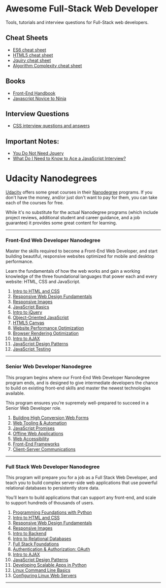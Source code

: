 # Awesome Full-Stack Web Developer

Tools, tutorials and interview questions for Full-Stack web developers.


## Cheat Sheets

- [ES6 cheat sheet](./cheat_sheets/es6_cheat_sheet.md)
- [HTML5 cheat sheet](./cheat_sheets/html5_cheat_sheet.pdf)
- [Jquiry cheat sheet](./cheat_sheets/jquery_cheat_sheet_1.3.2.pdf)
- [Algorithm Complexity cheat sheet](./cheat_sheets/complexity_cheatsheet.pdf)

## Books

- [Front-End Handbook](./books/front_end_handbook_2017.pdf)
- [Javascript Novice to Ninja](./books/javascript_novice_to_ninja.pdf)

## Interview Questions

- [CSS interview questions and answers](./interview_questions/css_interview_questions_and_answers.md)

## Important Notes:

- [You Do Not Need Jquery](./notes/you_do_not_need_jquiry.md)
- [What Do I Need to Know to Ace a JavaScript Interview?](./notes/js_interview.md)


# Udacity Nanodegrees

[Udacity](https://www.udacity.com/) offers some great courses in their
[Nanodegree](https://www.udacity.com/nanodegree) programs. If you don't have
the money, and/or just don't want to pay for them, you can take each of the
courses for free.

While it's no substitute for the actual Nanodegree programs
(which include project reviews, additional student and career guidance, and a
job guarantee) it provides some great content for learning.

---

### Front-End Web Developer Nanodegree

Master the skills required to become a Front-End Web Developer, and start
building beautiful, responsive websites optimized for mobile and desktop
performance.

Learn the fundamentals of how the web works and gain a working knowledge of the
three foundational languages that power each and every website: HTML, CSS and
JavaScript.

  1. [Intro to HTML and CSS](https://www.udacity.com/courses/intro-to-html-and-css--ud304)
  2. [Responsive Web Design Fundamentals](https://www.udacity.com/courses/responsive-web-design-fundamentals--ud893)
  3. [Responsive Images](https://www.udacity.com/courses/responsive-images--ud882)
  4. [JavaScript Basics](https://www.udacity.com/courses/javascript-basics--ud804)
  5. [Intro to jQuery](https://www.udacity.com/courses/intro-to-jquery--ud245)
  6. [Object-Oriented JavaScript](https://www.udacity.com/courses/object-oriented-javascript--ud015)
  7. [HTML5 Canvas](https://www.udacity.com/courses/html5-canvas--ud292)
  8. [Website Performance Optimization](https://www.udacity.com/courses/website-performance-optimization--ud884)
  9. [Browser Rendering Optimization](https://www.udacity.com/courses/browser-rendering-optimization--ud860)
  10. [Intro to AJAX](https://www.udacity.com/courses/intro-to-ajax--ud110)
  11. [JavaScript Design Patterns](https://www.udacity.com/courses/javascript-design-patterns--ud989)
  12. [JavaScript Testing](https://www.udacity.com/courses/javascript-testing--ud549)


---


### Senior Web Developer Nanodegree

This program begins where our Front-End Web Developer Nanodegree program ends,
and is designed to give intermediate developers the chance to build on existing
front-end skills and master the newest technologies available.

This program ensures you’re supremely well-prepared to succeed in a Senior Web
Developer role.

  1.  [Building High Conversion Web Forms](https://www.udacity.com/courses/building-high-conversion-web-forms--ud890)
  2.  [Web Tooling & Automation](https://www.udacity.com/courses/web-tooling-automation--ud892)
  3.  [JavaScript Promises](https://www.udacity.com/courses/javascript-promises--ud898)
  4.  [Offline Web Applications](https://www.udacity.com/courses/offline-web-applications--ud899)
  5.  [Web Accessibility](https://www.udacity.com/course/web-accessibility--ud891)
  6.  [Front-End Frameworks](https://www.udacity.com/courses/front-end-frameworks--ud894)
  7.  [Client-Server Communications](https://www.udacity.com/course/client-server-communication--ud897)


---


### Full Stack Web Developer Nanodegree

This program will prepare you for a job as a Full Stack Web Developer, and teach
you to build complex server-side web applications that use powerful relational
databases to persistently store data.

You’ll learn to build applications that can support any front-end, and scale to
support hundreds of thousands of users.

  1. [Programming Foundations with Python](https://www.udacity.com/courses/programming-foundations-with-python--ud036)
  2. [Intro to HTML and CSS](https://www.udacity.com/courses/intro-to-html-and-css--ud304)
  3. [Responsive Web Design Fundamentals](https://www.udacity.com/courses/responsive-web-design-fundamentals--ud893)
  4. [Responsive Images](https://www.udacity.com/courses/responsive-images--ud882)
  5. [Intro to Backend](https://www.udacity.com/course/intro-to-backend--ud171)
  6. [Intro to Relational Databases](https://www.udacity.com/courses/intro-to-relational-databases--ud197)
  7. [Full Stack Foundations](https://www.udacity.com/courses/full-stack-foundations--ud088)
  8. [Authentication & Authorization: OAuth](https://www.udacity.com/courses/authentication-authorization-oauth--ud330)
  9. [Intro to AJAX](https://www.udacity.com/courses/intro-to-ajax--ud110)
  10. [JavaScript Design Patterns](https://www.udacity.com/courses/javascript-design-patterns--ud989)
  11. [Developing Scalable Apps in Python](https://www.udacity.com/courses/developing-scalable-apps-in-python--ud858)
  12. [Linux Command Line Basics](https://www.udacity.com/courses/linux-command-line-basics--ud595)
  13. [Configuring Linux Web Servers](https://www.udacity.com/courses/configuring-linux-web-servers--ud299)


---
